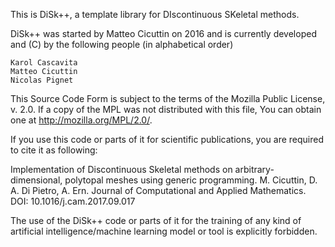 
This is DiSk++, a template library for DIscontinuous SKeletal methods.

DiSk++ was started by Matteo Cicuttin on 2016 and is currently developed
and (C) by the following people (in alphabetical order)

    Karol Cascavita
    Matteo Cicuttin
    Nicolas Pignet

This Source Code Form is subject to the terms of the Mozilla Public
License, v. 2.0. If a copy of the MPL was not distributed with this
file, You can obtain one at http://mozilla.org/MPL/2.0/.

If you use this code or parts of it for scientific publications, you
are required to cite it as following:

Implementation of Discontinuous Skeletal methods on arbitrary-dimensional,
polytopal meshes using generic programming.
M. Cicuttin, D. A. Di Pietro, A. Ern.
Journal of Computational and Applied Mathematics.
DOI: 10.1016/j.cam.2017.09.017

The use of the DiSk++ code or parts of it for the training of any kind of
artificial intelligence/machine learning model or tool is explicitly
forbidden.
